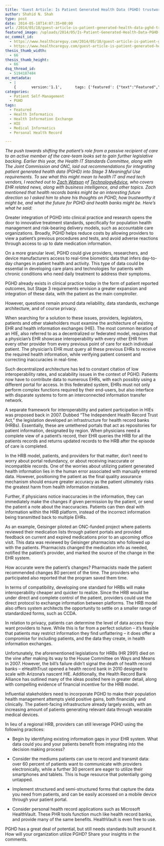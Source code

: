 ```yaml
---
title: 'Guest Article: Is Patient Generated Health Data (PGHD) trustworthy enough to use in health record banks?'
author: Shahid N. Shah
type: post
date: 2014-05-18T14:07:35+00:00
url: /2014/05/18/guest-article-is-patient-generated-health-data-pghd-trustworthy-enough-to-use-in-health-record-banks/
featured_image: /uploads/2014/05/Is-Patient-Generated-Health-Data-PGHD-trustworthy-enough-to-use-in-health-record-banks.jpg
oc_commit_id:
  - https://www.healthcareguy.com/2014/05/18/guest-article-is-patient-generated-health-data-pghd-trustworthy-enough-to-use-in-health-record-banks/1478770868
  - https://www.healthcareguy.com/guest-article-is-patient-generated-health-data-pghd-trustworthy-enough-to-use-in-health-record-banks/1420180306
thesis_thumb_width:
  - 66
thesis_thumb_height:
  - 66
dsq_thread_id:
  - 5194187484
oc_metadata:
  - |
    {		version:'1.1',		tags: {'featured': {"text":"Featured","slug":"featured","source":null,"bucketName":"current","bucketPlacement":"auto","_className":"Tag"}, 'healthmedicalpharmaceuticals': {"text":"Health/Medical/Pharmaceuticals","slug":"healthmedicalpharmaceuticals","source":{"_className":"SocialTag","url":"http://d.opencalais.com/dochash-1/fc15b28d-1e5e-3db0-b871-5d7eb5a8b31e/SocialTag/13","subjectURL":null,"type":{"_className":"ArtifactType","url":"http://s.opencalais.com/1/type/tag/SocialTag","name":"SocialTag"},"name":"Health_Medical_Pharma","makeMeATag":true,"importance":1,"normalizedRelevance":1},"bucketName":"blacklisted","bucketPlacement":"user","_className":"Tag"}, 'health-it-standards-committee': {"text":"Health IT Standards Committee","slug":"health-it-standards-committee","source":{"_className":"Entity","url":"http://d.opencalais.com/genericHasher-1/d8e54eab-c36a-3530-a2b1-edacbe8f61e4","subjectURL":null,"type":{"_className":"ArtifactType","url":"http://s.opencalais.com/1/type/em/e/Organization","name":"Organization"},"name":"Health IT Standards Committee","rawRelevance":0.314,"normalizedRelevance":0.314},"bucketName":"blacklisted","bucketPlacement":"user","_className":"Tag"}, 'hie': {"text":"HIE","slug":"hie","source":null,"bucketName":"current","bucketPlacement":"auto","_className":"Tag"}, 'health-informatics': {"text":"Health Informatics","slug":"health-informatics","source":null,"bucketName":"current","bucketPlacement":"auto","_className":"Tag"}, 'health-information-exchange': {"text":"Health Information Exchange","slug":"health-information-exchange","source":null,"bucketName":"current","bucketPlacement":"auto","_className":"Tag"}, 'medical-informatics': {"text":"Medical Informatics","slug":"medical-informatics","source":null,"bucketName":"current","bucketPlacement":"auto","_className":"Tag"}, 'personal-health-record': {"text":"Personal Health Record","slug":"personal-health-record","source":null,"bucketName":"current","bucketPlacement":"auto","_className":"Tag"}}	}
categories:
  - Patient Self-Management
  - PGHD
tags:
  - Featured
  - Health Informatics
  - Health Information Exchange
  - HIE
  - Medical Informatics
  - Personal Health Record

---
```

_The push towards shifting the patient’s role from a passive recipient of care to an active member of the care-team looks set to gain further legislative backing. Earlier this year, the Health IT Standards Committee, along with The Joint Commission and ONC, laid out recommendations for integrating patient generated health data (PGHD) into Stage 3 Meaningful Use requirements. To see what this might mean to health IT and med tech vendors, I reached out to_ [_Zach Watson_][1] _of_ [_TechnologyAdvice_][2]_, who covers EHR related news, along with business intelligence, and other topics. Zach mentioned that health records banks might be an interesting future direction so I asked him to share his thoughts on PGHD, how trustworthy it might be, and what the future for PGHD and health banks might be. Here’s what he said:_

Greater integration of PGHD into clinical practice and research opens the door to innovative treatment standards, specifically for population health management and risk-bearing delivery models, such as accountable care organizations. Broadly, PGHD helps reduce costs by allowing providers to view a patient’s previous procedures and tests, and avoid adverse reactions through access to up to date medication information.

On a more granular level, PGHD could give providers, researchers, and device manufacturers access to real-time biometric data that infers day-to-day changes in patient health and activity. This type of data could be essential in developing care plans and technologies for patients with chronic conditions who need daily treatment to address their symptoms.

PGHD already exists in clinical practice today in the form of patient reported outcomes, but Stage 3 requirements envision a greater expansion and integration of these data, with the patient as the main comptroller.

However, questions remain around data reliability, data standards, exchange architecture, and of course privacy.

When searching for a solution to these issues, providers, legislators, patients and other stakeholders must examine the architecture of existing EHR and health information exchanges (HIE). The most common iteration of an HIE, also referred to as a decentralized or federated model, requires that a physician’s EHR showcase interoperability with every other EHR from every other provider from every previous point of care for each individual patient. The physician’s EHR must query all these previous EHRs to receive the required health information, while verifying patient consent and correcting inaccuracies in real-time.

Such decentralized architecture has led to constant citation of low interoperability rates, and scalability issues in the context of PGHD. Patients now have to contribute data to numerous EHRs, with each possibly using a different portal for access. In this federated system, EHRs must not only perform complex functions required by their end-users, but also interface with disparate systems to form an interconnected information transfer network.

A separate framework for interoperability and patient participation in HIEs was proposed back in 2007. Dubbed “The Independent Health Record Trust Act,” the legislation developed an infrastructure for health record banks (HRBs). Essentially, these are untethered portals that act as repositories for patient information, designated by region. When physicians need a complete view of a patient’s record, their EHR queries the HRB for all the patients records and returns updated records to the HRB after the episode of care is completed.

In the HRB model, patients, and providers for that matter, don’t need to worry about portal redundancy, or about receiving inaccurate or incompatible records. One of the worries about utilizing patient generated health information lies in the human error associated with manually entered data. However, positioning the patient as the final quality assurance mechanism should ensure greater accuracy as the patient ultimately risks the greatest harm from health information mistakes.

Further, if physicians notice inaccuracies in the information, they can immediately make the changes if given permission by the patient, or send the patient a note about the inaccuracies. Patients can then deal with information within the HRB platform, instead of the incorrect information being transmitted back to multiple EHRs.

As an example, Geisinger piloted an ONC-funded project where patients reviewed their medication lists through patient portals and provided feedback on current and expired medications prior to an upcoming office visit. This data was reviewed by Geisinger pharmacists who followed up with the patients. Pharmacists changed the medication info as needed, notified the patient’s provider, and marked the source of the change in the EHR system.

How accurate were the patient’s changes? Pharmacists made the patient recommended changes 80 percent of the time. The providers who participated also reported that the program saved them time.

In terms of compatibility, developing one standard for HRBs will make interoperability cheaper and quicker to realize. Since the HRB would be under direct and complete control of the patient, providers could use the direct protocol to exchange information between platforms. The HRB model also offers system architects the opportunity to settle on a smaller range of standardized forms, such as CCDA.

In relation to privacy, patients can determine the level of data access they want providers to have. While this is far from a perfect solution – it’s feasible that patients may restrict information they find unflattering – it does offer a compromise for including patients, and the data they create, in health information exchanges.

Unfortunately, the aforementioned legislations for HRBs (HR 2991) died on the vine after making its way to the House Committee on Ways and Means in 2007. However, the bill’s failure didn’t signal the death of health record banks – eHealthTrust opened a health record bank in 2010 designed to scale with Arizona’s nascent HIE. Additionally, the Health Record Bank Alliance has outlined many of the ideas posited here in greater detail, along with compelling evidence of financial incentive for the HRB model.

Influential stakeholders need to incorporate PGHD to make their population health management attempts yield positive gains, both financially and clinically. The patient-facing infrastructure already largely exists, with an increasing amount of patients generating relevant data through wearable medical devices.

In lieu of a regional HRB, providers can still leverage PGHD using the following practices:

  * Begin by identifying existing information gaps in your EHR system. What data could you and your patients benefit from integrating into the decision making process?

  * Consider the mediums patients can use to record and transmit data: over 60 percent of patients want to communicate with providers electronically, while a further 30 percent are eager to utilize their smartphones and tablets. This is huge resource that potentially going untapped.

  * Implement structured and semi-structured forms that capture the data you need from patients, and can be easily accessed on a mobile device through your patient portal.

  * Consider personal health record applications such as Microsoft HealthVault. These PHR tools function much like health record banks, and provide many of the same benefits. HealthVault is even free to use.

PGHD has a great deal of potential, but still needs standards built around it. How will your organization utilize PGHD? Share your insights in the comments.

 [1]: https://plus.google.com/u/0/105420928416564853720/posts?rel=author
 [2]: http://technologyadvice.com/ehr-emr/smart-advisor/